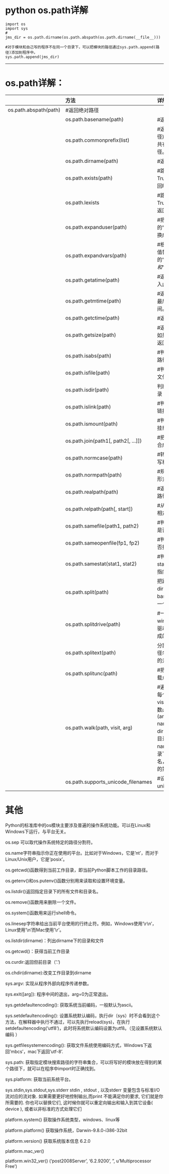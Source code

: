 # python os.path详解

```
import os
import sys
#
jms_dir = os.path.dirname(os.path.abspath(os.path.dirname(__file__)))

#对于模块和自己写的程序不在同一个目录下，可以把模块的路径通过sys.path.append(路径)添加到程序中。
sys.path.append(jms_dir)
```

---

# os.path详解：

|  | 方法 | 详解 |
| :--- | :--- | :--- |
| os.path.abspath\(path\) | \#返回绝对路径 |  |
|  | os.path.basename\(path\) | \#返回文件名 |
|  | os.path.commonprefix\(list\) | \#返回list\(多个路径\)中，所有path共有的最长的路径。 |
|  | os.path.dirname\(path\) | \#返回文件路径 |
|  | os.path.exists\(path\) | \#路径存在则返回True,路径损坏返回False |
|  | os.path.lexists | \#路径存在则返回True,路径损坏也返回True |
|  | os.path.expanduser\(path\) | \#把path中包含的"~"和"~user"转换成用户目录 |
|  | os.path.expandvars\(path\) | \#根据环境变量的值替换path中包含的”$name”和”${name}” |
|  | os.path.getatime\(path\) | \#返回最后一次进入此path的时间。 |
|  | os.path.getmtime\(path\) | \#返回在此path下最后一次修改的时间。 |
|  | os.path.getctime\(path\) | \#返回path的大小 |
|  | os.path.getsize\(path\) | \#返回文件大小，如果文件不存在就返回错误 |
|  | os.path.isabs\(path\) | \#判断是否为绝对路径 |
|  | os.path.isfile\(path\) | \#判断路径是否为文件 |
|  | os.path.isdir\(path\) | 判断路径是否为目录 |
|  | os.path.islink\(path\) | \#判断路径是否为链接 |
|  | os.path.ismount\(path\) | \#判断路径是否为挂载点（） |
|  | os.path.join\(path1\[, path2\[, ...\]\]\) | \#把目录和文件名合成一个路径 |
|  | os.path.normcase\(path\) | \#转换path的大小写和斜杠 |
|  | os.path.normpath\(path\) | \#规范path字符串形式 |
|  | os.path.realpath\(path\) | \#返回path的真实路径 |
|  | os.path.relpath\(path\[, start\]\) | \#从start开始计算相对路径 |
|  | os.path.samefile\(path1, path2\) | \#判断目录或文件是否相同 |
|  | os.path.sameopenfile\(fp1, fp2\) | \#判断fp1和fp2是否指向同一文件 |
|  | os.path.samestat\(stat1, stat2\) | \#判断stat tuple stat1和stat2是否指向同一个文件 |
|  | os.path.split\(path\) | 把路径分割成dirname和basename，返回一个元组 |
|  | os.path.splitdrive\(path\) | \#一般用在windows下，返回驱动器名和路径组成的元组 |
|  | os.path.splitext\(path\) | 分割路径，返回路径名和文件扩展名的元组 |
|  | os.path.splitunc\(path\) | \#把路径分割为加载点与文件 |
|  | os.path.walk\(path, visit, arg\) | \#遍历path，进入每个目录都调用visit函数，visit函数必须有3个参数\(arg, dirname, names\)，dirname表示当前目录的目录名，names代表当前目录下的所有文件名，args则为walk的第三个参数 |
|  | os.path.supports\_unicode\_filenames | \#设置是否支持unicode路径名 |

# 其他

Python的标准库中的os模块主要涉及普遍的操作系统功能。可以在Linux和Windows下运行，与平台无关。

os.sep 可以取代操作系统特定的路径分割符。

os.name字符串指示你正在使用的平台。比如对于Windows，它是’nt’，而对于Linux/Unix用户，它是’posix’。

os.getcwd\(\)函数得到当前工作目录，即当前Python脚本工作的目录路径。

os.getenv\(\)和os.putenv\(\)函数分别用来读取和设置环境变量。

os.listdir\(\)返回指定目录下的所有文件和目录名。

os.remove\(\)函数用来删除一个文件。

os.system\(\)函数用来运行shell命令。

os.linesep字符串给出当前平台使用的行终止符。例如，Windows使用’\r\n’，Linux使用’\n’而Mac使用’\r’。

os.listdir\(dirname\)：列出dirname下的目录和文件

os.getcwd\(\)：获得当前工作目录

os.curdir:返回但前目录（’.’\)

os.chdir\(dirname\):改变工作目录到dirname

sys.argv: 实现从程序外部向程序传递参数。

sys.exit\(\[arg\]\): 程序中间的退出，arg=0为正常退出。

sys.getdefaultencoding\(\): 获取系统当前编码，一般默认为ascii。

sys.setdefaultencoding\(\): 设置系统默认编码，执行dir（sys）时不会看到这个方法，在解释器中执行不通过，可以先执行reload\(sys\)，在执行 setdefaultencoding\(‘utf8’\)，此时将系统默认编码设置为utf8。（见设置系统默认编码 ）

sys.getfilesystemencoding\(\): 获取文件系统使用编码方式，Windows下返回’mbcs’，mac下返回’utf-8’.

sys.path: 获取指定模块搜索路径的字符串集合，可以将写好的模块放在得到的某个路径下，就可以在程序中import时正确找到。

sys.platform: 获取当前系统平台。

sys.stdin,sys.stdout,sys.stderr stdin , stdout , 以及stderr 变量包含与标准I/O 流对应的流对象. 如果需要更好地控制输出,而print 不能满足你的要求, 它们就是你所需要的. 你也可以替换它们, 这时候你就可以重定向输出和输入到其它设备\( device \), 或者以非标准的方式处理它们

platform.system\(\) 获取操作系统类型，windows、linux等

platform.platform\(\) 获取操作系统，Darwin-9.8.0-i386-32bit

platform.version\(\) 获取系统版本信息 6.2.0

platform.mac\_ver\(\)

platform.win32\_ver\(\) \(‘post2008Server’, ‘6.2.9200’, ”, u’Multiprocessor Free’\)

